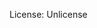 [//]: # (SBP-M1 review: license does not match cargo.toml)
License: Unlicense

[//]: # (SBP-M1 review: no documentation)